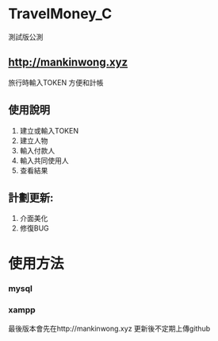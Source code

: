 # TravelMoney_C
測試版公測 

## http://mankinwong.xyz

旅行時輸入TOKEN
方便和計帳


## 使用說明
1. 建立或輸入TOKEN
2. 建立人物
3. 輸入付款人
4. 輸入共同使用人
5. 查看結果

## 計劃更新: 
1. 介面美化
2. 修復BUG

# 使用方法
### mysql
### xampp 

最後版本會先在http://mankinwong.xyz 更新後不定期上傳github

